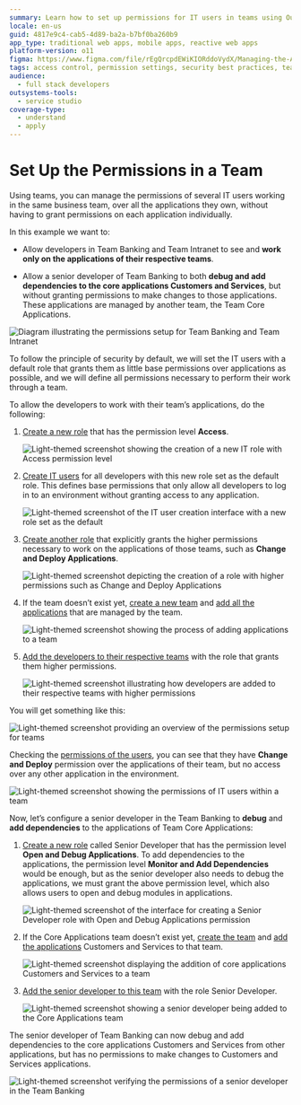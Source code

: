 ```yaml
---
summary: Learn how to set up permissions for IT users in teams using OutSystems 11 (O11) to manage application access efficiently.
locale: en-us
guid: 4817e9c4-cab5-4d89-ba2a-b7bf0ba260b9
app_type: traditional web apps, mobile apps, reactive web apps
platform-version: o11
figma: https://www.figma.com/file/rEgQrcpdEWiKIORddoVydX/Managing-the-Applications-Lifecycle?type=design&node-id=267%3A55&mode=design&t=qy82U3bMoQChCp6y-1
tags: access control, permission settings, security best practices, team management, role management
audience:
  - full stack developers
outsystems-tools:
  - service studio
coverage-type:
  - understand
  - apply
---
```


# Set Up the Permissions in a Team

Using teams, you can manage the permissions of several IT users working in the same business team, over all the applications they own, without having to grant permissions on each application individually.

In this example we want to:

* Allow developers in Team Banking and Team Intranet to see and **work only on the applications of their respective teams**.

* Allow a senior developer of Team Banking to both **debug and add dependencies to the core applications Customers and Services**, but without granting permissions to make changes to those applications. These applications are managed by another team, the Team Core Applications.

![Diagram illustrating the permissions setup for Team Banking and Team Intranet](images/team-permissions-teams-diag.png "Team Permissions Diagram")

To follow the principle of security by default, we will set the IT users with a default role that grants them as little base permissions over applications as possible, and we will define all permissions necessary to perform their work through a team.

To allow the developers to work with their team’s applications, do the following:

1. [Create a new role](create-an-it-role.md#create-a-new-role) that has the permission level **Access**.  

    ![Light-themed screenshot showing the creation of a new IT role with Access permission level](images/team-permissions-new-role-lt.png "Creating a New Role")

1. [Create IT users](create-an-it-user.md) for all developers with this new role set as the default role. This defines base permissions that only allow all developers to log in to an environment without granting access to any application.  

    ![Light-themed screenshot of the IT user creation interface with a new role set as the default](images/team-permissions-new-user-lt.png "Creating a New IT User")

1. [Create another role](create-an-it-role.md#create-a-new-role) that explicitly grants the higher permissions necessary to work on the applications of those teams, such as **Change and Deploy Applications**.  

    ![Light-themed screenshot depicting the creation of a role with higher permissions such as Change and Deploy Applications](images/team-permissions-higher-role-lt.png "Creating a Higher Permission Role")

1. If the team doesn’t exist yet, [create a new team](create-an-it-team.md) and [add all the applications](create-an-it-team.md#add-applications-to-the-team) that are managed by the team.  

    ![Light-themed screenshot showing the process of adding applications to a team](images/team-permissions-add-apps-lt.png "Adding Applications to a Team")

1. [Add the developers to their respective teams](create-an-it-team.md#add-it-users-to-the-team) with the role that grants them higher permissions.  

    ![Light-themed screenshot illustrating how developers are added to their respective teams with higher permissions](images/team-permissions-add-users-lt.png "Adding Developers to a Team")

You will get something like this:

![Light-themed screenshot providing an overview of the permissions setup for teams](images/team-permissions-overview-lt.png "Permissions Overview")

Checking the [permissions of the users](find-out-the-permissions-of-it-users.md#permissions-of-a-specific-IT-user), you can see that they have **Change and Deploy** permission over the applications of their team, but no access over any other application in the environment.

![Light-themed screenshot showing the permissions of IT users within a team](images/team-permissions-check-user-lt.png "Checking User Permissions")

Now, let’s configure a senior developer in the Team Banking to **debug** and **add dependencies** to the applications of Team Core Applications:

1. [Create a new role](create-an-it-role.md#create-a-new-role) called Senior Developer that has the permission level **Open and Debug Applications**. To add dependencies to the applications, the permission level **Monitor and Add Dependencies** would be enough, but as the senior developer also needs to debug the applications, we must grant the above permission level, which also allows users to open and debug modules in applications.  

    ![Light-themed screenshot of the interface for creating a Senior Developer role with Open and Debug Applications permission](images/team-permissions-senior-role-lt.png "Creating a Senior Developer Role")

1. If the Core Applications team doesn’t exist yet, [create the team](create-an-it-team.md) and [add the applications](create-an-it-team.md#add-applications-to-the-team) Customers and Services to that team.  

    ![Light-themed screenshot displaying the addition of core applications Customers and Services to a team](images/team-permissions-add-apps-2-lt.png "Adding Core Applications to a Team")

1. [Add the senior developer to this team](create-an-it-team.md#add-it-users-to-the-team) with the role Senior Developer.  

    ![Light-themed screenshot showing a senior developer being added to the Core Applications team](images/team-permissions-add-senior-user-lt.png "Adding a Senior Developer to a Team")

The senior developer of Team Banking can now debug and add dependencies to the core applications Customers and Services from other applications, but has no permissions to make changes to Customers and Services applications.

![Light-themed screenshot verifying the permissions of a senior developer in the Team Banking](images/team-permissions-check-senior-user-lt.png "Checking Senior Developer Permissions")
